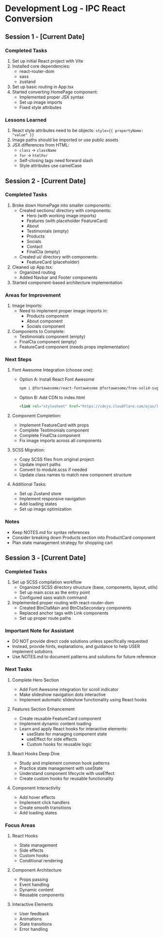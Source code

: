 # Development Log - IPC React Conversion

## Session 1 - [Current Date]

### Completed Tasks
1. Set up initial React project with Vite
2. Installed core dependencies:
   - react-router-dom
   - sass
   - zustand
3. Set up basic routing in App.tsx
4. Started converting HomePage component:
   - Implemented proper JSX syntax
   - Set up image imports
   - Fixed style attributes

### Lessons Learned
1. React style attributes need to be objects: `style={{ propertyName: "value" }}`
2. Image paths should be imported or use public assets
3. JSX differences from HTML:
   - `class` → `className`
   - `for` → `htmlFor`
   - Self-closing tags need forward slash
   - Style attributes use camelCase

## Session 2 - [Current Date]

### Completed Tasks
1. Broke down HomePage into smaller components:
   - Created sections/ directory with components:
     * Hero (with working image imports)
     * Features (with placeholder FeatureCard)
     * About
     * Testimonials (empty)
     * Products
     * Socials
     * Contact
     * FinalCta (empty)
   - Created ui/ directory with components:
     * FeatureCard (placeholder)
2. Cleaned up App.tsx:
   - Organized routing
   - Added Navbar and Footer components
3. Started component-based architecture implementation

### Areas for Improvement
1. Image Imports:
   - Need to implement proper image imports in:
     * Products component
     * About component
     * Socials component
2. Components to Complete:
   - Testimonials component (empty)
   - FinalCta component (empty)
   - FeatureCard component (needs props implementation)

### Next Steps
1. Font Awesome Integration (choose one):
   - Option A: Install React Font Awesome
     ```bash
     npm i @fortawesome/react-fontawesome @fortawesome/free-solid-svg-icons @fortawesome/free-brands-svg-icons
     ```
   - Option B: Add CDN to index.html
     ```html
     <link rel="stylesheet" href="https://cdnjs.cloudflare.com/ajax/libs/font-awesome/5.15.4/css/all.min.css">
     ```

2. Component Completion:
   - Implement FeatureCard with props
   - Complete Testimonials component
   - Complete FinalCta component
   - Fix image imports across all components

3. SCSS Migration:
   - Copy SCSS files from original project
   - Update import paths
   - Convert to module.scss if needed
   - Update class names to match new component structure

4. Additional Tasks:
   - Set up Zustand store
   - Implement responsive navigation
   - Add loading states
   - Set up image optimization

### Notes
- Keep NOTES.md for syntax references
- Consider breaking down Products section into ProductCard component
- Plan state management strategy for shopping cart

## Session 3 - [Current Date]

### Completed Tasks
1. Set up SCSS compilation workflow
   - Organized SCSS directory structure (base, components, layout, utils)
   - Set up main.scss as the entry point
   - Configured sass watch command
2. Implemented proper routing with react-router-dom
   - Created BtnCtaMain and BtnCtaSecondary components
   - Replaced anchor tags with Link components
   - Set up proper route paths

### Important Note for Assistant
- DO NOT provide direct code solutions unless specifically requested
- Instead, provide hints, explanations, and guidance to help USER implement solutions
- Use NOTES.md to document patterns and solutions for future reference

### Next Tasks
1. Complete Hero Section
   - Add Font Awesome integration for scroll indicator
   - Make slideshow navigation dots interactive
   - Implement automatic slideshow functionality using React hooks

2. Features Section Enhancement
   - Create reusable FeatureCard component
   - Implement dynamic content loading
   - Learn and apply React hooks for interactive elements:
     * useState for managing component state
     * useEffect for side effects
     * Custom hooks for reusable logic

3. React Hooks Deep Dive
   - Study and implement common hook patterns
   - Practice state management with useState
   - Understand component lifecycle with useEffect
   - Create custom hooks for reusable functionality

4. Component Interactivity
   - Add hover effects
   - Implement click handlers
   - Create smooth transitions
   - Add loading states

### Focus Areas
1. React Hooks
   - State management
   - Side effects
   - Custom hooks
   - Conditional rendering

2. Component Architecture
   - Props passing
   - Event handling
   - Dynamic content
   - Reusable components

3. Interactive Elements
   - User feedback
   - Animations
   - State transitions
   - Error handling
